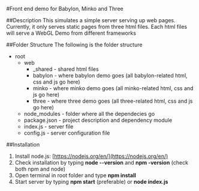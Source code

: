 #Front end demo for Babylon, Minko and Three

##Description
This simulates a simple server serving up web pages. Currently, it only serves static pages from three html files. Each html files will serve a WebGL Demo from different frameworks

##Folder Structure
The following is the folder structure

- root
  - web
    - _shared - shared html files
    - babylon - where babylon demo goes (all babylon-related html, css and js go here)
    - minko - where minko demo goes (all minko-related html, css and js go here)
    - three - where three demo goes (all three-related html, css and js go here)
  - node_modules - folder where all the dependecies go
  - package.json - project description and dependency module
  - index.js - server file
  - config.js - server configuration file

##Installation

1. Install node.js: [https://nodejs.org/en/](https://nodejs.org/en/)
2. Check installation by typing **node --version** and **npm -version** (check both npm and node)
3. Open terminal in root folder and type **npm install**
4. Start server by typing **npm start** (preferable) or **node index.js**

